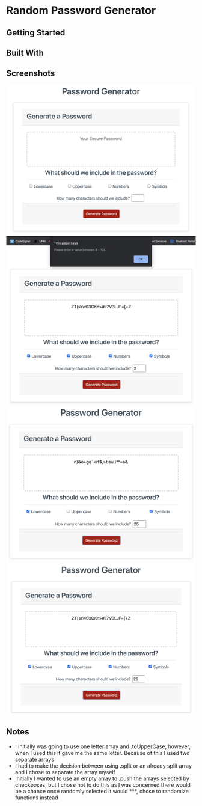 # Random Password Generator

## Getting Started

## Built With

## Screenshots

![Password Generator](assets/screenshot1.png)
![Not Working](assets/screenshot_notworking.png)
![Working With Some Checks](assets/checkedworking.png)
![Working With All Checks](assets/allworking.png)

## Notes

- I initially was going to use one letter array and .toUpperCase, however, when I used this it gave me the same letter. Because of this I used two separate arrays
- I had to make the decision between using .split or an already split array and I chose to separate the array myself
- Initially I wanted to use an empty array to .push the arrays selected by checkboxes, but I chose not to do this as I was concerned there would be a chance once randomly selected it would \*\*\*, chose to randomize functions instead
